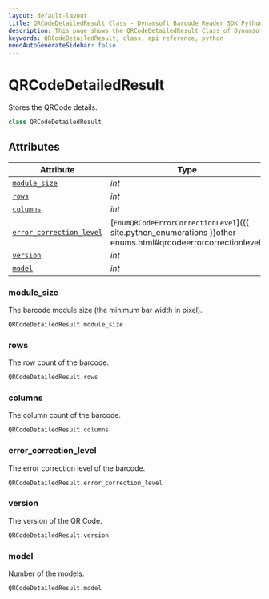 ```yaml
---
layout: default-layout
title: QRCodeDetailedResult Class - Dynamsoft Barcode Reader SDK Python Edition API Reference
description: This page shows the QRCodeDetailedResult Class of Dynamsoft Barcode Reader SDK Python Edition.
keywords: QRCodeDetailedResult, class, api reference, python
needAutoGenerateSidebar: false
---
```



# QRCodeDetailedResult
Stores the QRCode details.  


```python
class QRCodeDetailedResult
```  

## Attributes
  
| Attribute | Type |
|---------- | ---- |
| [`module_size`](#module_size) | *int* |
| [`rows`](#rows) | *int* |
| [`columns`](#columns) | *int* |
| [`error_correction_level`](#error_correction_level) | [`EnumQRCodeErrorCorrectionLevel`]({{ site.python_enumerations }}other-enums.html#qrcodeerrorcorrectionlevel) |
| [`version`](#version) | *int* |
| [`model`](#model) | *int* |


### module_size
The barcode module size (the minimum bar width in pixel).  

```python
QRCodeDetailedResult.module_size
```

### rows
The row count of the barcode.  

```python
QRCodeDetailedResult.rows
```

### columns
The column count of the barcode. 

```python
QRCodeDetailedResult.columns
```

### error_correction_level
The error correction level of the barcode.  

```python
QRCodeDetailedResult.error_correction_level
```

### version
The version of the QR Code.

```python
QRCodeDetailedResult.version
```

### model
Number of the models.

```python
QRCodeDetailedResult.model
```
